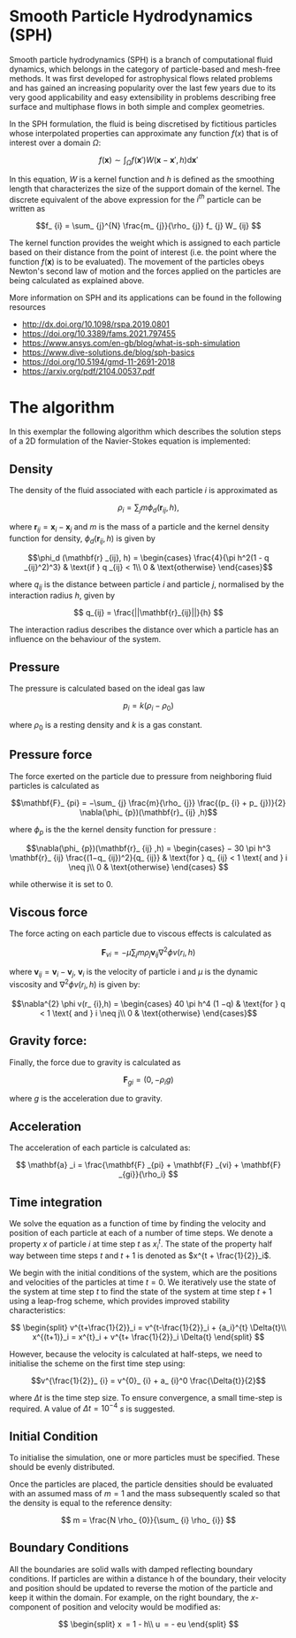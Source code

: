 # Smooth Particle Hydrodynamics (SPH)

Smooth particle hydrodynamics (SPH) is a branch of computational fluid dynamics, which belongs in the category of particle-based and mesh-free methods. It was first developed for astrophysical flows related problems and has gained an increasing popularity over the last few years due to its very good applicability and easy extensibility in problems describing free surface and multiphase flows in both simple and complex geometries.

In the SPH formulation, the fluid is being discretised by fictitious particles whose interpolated properties can approximate any function $f(x)$ that is of interest over a domain $\Omega$:

$$ f(\mathbf{x}) \sim \int_{\Omega} f(\mathbf{x}')W(\mathbf{x}-\mathbf{x}',h) \mathrm{d}\mathbf{x}' $$

In this equation, $W$ is a kernel function and $h$ is defined as the smoothing length that characterizes the size of the support domain of the kernel. The discrete equivalent of the above expression for the $`i^{th}`$ particle can be written as

$$f_ {i} = \sum_ {j}^{N} \frac{m_ {j}}{\rho_ {j}} f_ {j} W_ {ij} $$

The kernel function provides the weight which is assigned to each particle based on their distance from the point of interest (i.e. the point where the function $`f(\mathbf{x})`$ is to be evaluated). The movement of the particles obeys Newton's second law of motion and the forces applied on the particles are being calculated as explained above.

More information on SPH and its applications can be found in the following resources

- http://dx.doi.org/10.1098/rspa.2019.0801
- https://doi.org/10.3389/fams.2021.797455
- https://www.ansys.com/en-gb/blog/what-is-sph-simulation
- https://www.dive-solutions.de/blog/sph-basics
- https://doi.org/10.5194/gmd-11-2691-2018
- https://arxiv.org/pdf/2104.00537.pdf

# The algorithm

In this exemplar the following algorithm which describes the solution steps of a 2D formulation of the Navier-Stokes equation is implemented:

## Density

The density of the fluid associated with each particle $i$ is approximated as

$$ \rho_i = \sum_{j} m \phi_d(\mathbf{r} _{ij}, h), $$

where $\mathbf{r}_ {ij} = \mathbf{x}_ {i} − \mathbf{x}_ {j}$ and $m$ is the mass of a particle and the kernel density function for density, $\phi_ {d}(\mathbf{r}_ {ij},h)$ is given by 

$$\phi_d (\mathbf{r} _{ij}, h) = \begin{cases}
\frac{4}{\pi h^2(1 - q _{ij}^2)^3} & \text{if } q _{ij} < 1\\
0 & \text{otherwise}
\end{cases}$$

where $q_ {ij}$ is the distance between particle $i$ and particle $j$, normalised by the interaction radius $h$, given by

$$ q_{ij} = \frac{||\mathbf{r}_{ij}||}{h} $$

The interaction radius describes the distance over which a particle has an influence on the behaviour of the system.

## Pressure

The pressure is calculated based on the ideal gas law

$$p_ {i} = k(\rho_ {i} −\rho_ {0})$$

where $\rho_ {0}$ is a resting density and $k$ is a gas constant.

## Pressure force

The force exerted on the particle due to pressure from neighboring fluid particles is calculated as

$$\mathbf{F}_ {pi} = −\sum_ {j} \frac{m}{\rho_ {j}} \frac{(p_ {i} + p_ {j})}{2} \nabla(\phi_ {p})(\mathbf{r}_ {ij} ,h)$$ 

where $\phi_p$ is the the kernel density function for pressure :

$$\nabla(\phi_ {p})(\mathbf{r}_ {ij} ,h) = \begin{cases}
− 30 \pi h^3 \mathbf{r}_ {ij} \frac{(1−q_ {ij})^2}{q_ {ij}} & \text{for } q_ {ij} < 1 \text{ and } i \neq j\\
0 & \text{otherwise}
\end{cases} $$

while otherwise it is set to 0.

## Viscous force

The force acting on each particle due to viscous effects is calculated as

$$\mathbf{F}_ {vi} = −\mu \sum_ {j} m\rho_ {j} \mathbf{v}_ {ij} \nabla^{2} \phi v(r_ {i},h)$$

where $\mathbf{v}_ {ij} = \mathbf{v}_ {i} − \mathbf{v}_ {j}$, $\mathbf{v}_ {i}$ is the velocity of particle i and $\mu$ is the dynamic viscosity and $\nabla^{2} \phi v(r_ {i},h)$ is given by:

$$\nabla^{2} \phi v(r_ {i},h) = \begin{cases}
40 \pi h^4 (1 −q) & \text{for } q < 1 \text{ and } i \neq j\\
0 & \text{otherwise}
\end{cases}$$

## Gravity force:

Finally, the force due to gravity is calculated as

$$\mathbf{F}_ {gi} = (0, −\rho_ {i}g)$$

where $g$ is the acceleration due to gravity.

## Acceleration

The acceleration of each particle is calculated as:

$$ \mathbf{a} _i = \frac{\mathbf{F} _{pi} + \mathbf{F} _{vi} + \mathbf{F} _{gi}}{\rho_i} $$

## Time integration

We solve the equation as a function of time by finding the velocity and position of each particle at each of a number of time steps. We denote a property $x$ of particle $i$ at time step $t$ as $`x^{t}_i`$. The state of the property half way between time steps $t$ and $t + 1$ is denoted as $`x^{t + \frac{1}{2}}_i`$.

We begin with the initial conditions of the system, which are the positions and velocities of the particles at time $t = 0$. We iteratively use the state of the system at time step $t$ to find the state of the system at time step $t + 1$ using a leap-frog scheme, which provides improved stability characteristics:

$$
\begin{split}
  v^{t+\frac{1}{2}}_i = v^{t-\frac{1}{2}}_i + {a_i}^{t} \Delta{t}\\
  x^{(t+1)}_i = x^{t}_i + v^{t+ \frac{1}{2}}_i \Delta{t}
\end{split}
$$

However, because the velocity is calculated at half-steps, we need to initialise the scheme on the first time step using:

$$v^{\frac{1}{2}}_ {i} = v^{0}_ {i} + a_ {i}^0 \frac{\Delta{t}}{2}$$

where $\Delta t$ is the time step size. To ensure convergence, a small time-step is required. A value of $\Delta t = 10^{−4}$ $s$ is suggested.

## Initial Condition

To initialise the simulation, one or more particles must be specified. These should be evenly distributed.

Once the particles are placed, the particle densities should be evaluated with an assumed mass of $m = 1$ and the mass subsequently scaled so that the density is equal to the reference density:

$$ m = \frac{N \rho_ {0}}{\sum_ {i} \rho_ {i}} $$

## Boundary Conditions

All the boundaries are solid walls with damped reflecting boundary conditions. If particles are within a distance h of the boundary, their velocity and position should be updated to reverse the motion of the particle and keep it within the domain. For example, on the right boundary, the $x$-component of position and velocity would be modified as:

$$
\begin{split}
  x = 1 - h\\
  u = - eu
\end{split}
$$
